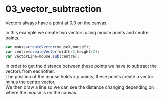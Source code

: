 # 03_vector_subtraction</br>

Vectors always have a point at 0,0 on the canvas. </br>

In this example we create two vectors using mouse points and centre points.</br> 

```js
var mouse=createVector(mouseX,mouseY);
var centre=createVector(width/2,height/2);
var vectorLine=mouse.sub(centre);
```
In order to get the distance between these points we have to subtract the vectors from eachother.</br>
The position of the mouse holds x,y points, these points create a vector.</br>
minus the centre vector.</br>
We then draw a line so we can see the distance changing depending on where the mouse is on the canvas.